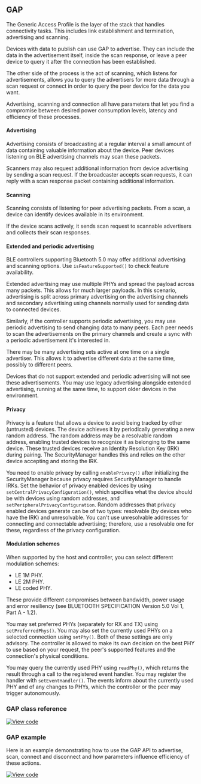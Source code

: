 ## GAP

The Generic Access Profile is the layer of the stack that handles connectivity tasks. This includes link establishment and termination, advertising and scanning.

Devices with data to publish can use GAP to advertise. They can include the data in the advertisement itself, inside the scan response, or leave a peer device to query it after the connection has been established.

The other side of the process is the act of scanning, which listens for advertisements, allows you to query the advertisers for more data through a scan request or connect in order to query the peer device for the data you want.

Advertising, scanning and connection all have parameters that let you find a compromise between desired power consumption levels, latency and efficiency of these processes.

#### Advertising

Advertising consists of broadcasting at a regular interval a small amount of data containing valuable information about the device. Peer devices listening on BLE advertising channels may scan these packets.

Scanners may also request additional information from device advertising by sending a scan request. If the broadcaster accepts scan requests, it can reply with a scan response packet containing additional information. 

#### Scanning

Scanning consists of listening for peer advertising packets. From a scan, a device can identify devices available in its environment.

If the device scans actively, it sends scan request to scannable advertisers and collects their scan responses.

#### Extended and periodic advertising

BLE controllers supporting Bluetooth 5.0 may offer additional advertising and scanning options. Use `isFeatureSupported()` to check feature availability.

Extended advertising may use multiple PHYs and spread the payload across many packets. This allows for much larger payloads. In this scenario, advertising is split across primary advertising on the advertising channels and secondary advertising using channels normally used for sending data to connected devices.

Similarly, if the controller supports periodic advertising, you may use periodic advertising to send changing data to many peers. Each peer needs to scan the advertisements on the primary channels and create a sync with a periodic advertisement it's interested in.

There may be many advertising sets active at one time on a single advertiser. This allows it to advertise different data at the same time, possibly to different peers.

Devices that do not support extended and periodic advertising will not see these advertisements. You may use legacy advertising alongside extended advertising, running at the same time, to support older devices in the environment.
 
#### Privacy

Privacy is a feature that allows a device to avoid being tracked by other (untrusted) devices. The device achieves it by periodically generating a new random address. The random address may be a resolvable random address, enabling trusted devices to recognize it as belonging to the same device. These trusted devices receive an Identity Resolution Key (IRK) during pairing. The SecurityManager handles this and relies on the other device accepting and storing the IRK.

You need to enable privacy by calling `enablePrivacy()` after initializing the SecurityManager because privacy requires SecurityManager to handle IRKs. Set the behavior of privacy enabled devices by using `setCentralPrivacyConfiguration()`, which specifies what the device should be with devices using random addresses, and `setPeripheralPrivacyConfiguration`. Random addresses that privacy enabled devices generate can be of two types: resolvable (by devices who have the IRK) and unresolvable. You can't use unresolvable addresses for connecting and connectable advertising; therefore, use a resolvable one for these, regardless of the privacy configuration.

#### Modulation schemes

When supported by the host and controller, you can select different modulation schemes:

 - LE 1M PHY.
 - LE 2M PHY.
 - LE coded PHY.
 
These provide different compromises between bandwidth, power usage and error resiliency (see BLUETOOTH SPECIFICATION Version 5.0 Vol 1, Part A - 1.2).

You may set preferred PHYs (separately for RX and TX) using `setPreferredPhys()`. You may also set the currently used PHYs on a selected connection using `setPhy()`. Both of these settings are only advisory. The controller is allowed to make its own decision on the best PHY to use based on your request, the peer's supported features and the connection's physical conditions.

You may query the currently used PHY using `readPhy()`, which returns the result through a call to the registered event handler. You may register the handler with `setEventHandler()`. The events inform about the currently used PHY and of any changes to PHYs, which the controller or the peer may trigger autonomously.

### GAP class reference

[![View code](https://www.mbed.com/embed/?type=library)](http://os-doc-builder.test.mbed.com/docs/development/mbed-os-api-doxy/class_gap.html)

### GAP example

Here is an example demonstrating how to use the GAP API to advertise, scan, connect and disconnect and how parameters influence efficiency of these actions.

[![View code](https://www.mbed.com/embed/?url=https://os.mbed.com/teams/mbed-os-examples/code/mbed-os-example-ble-GAP/)](https://os.mbed.com/teams/mbed-os-examples/code/mbed-os-example-ble-GAP/file/3993e2608615/source/main.cpp)
